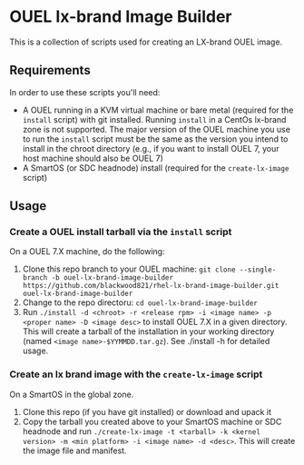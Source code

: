 # OUEL lx-brand Image Builder

This is a collection of scripts used for creating an LX-brand OUEL image.

## Requirements

In order to use these scripts you'll need:

- A OUEL running in a KVM virtual machine or bare metal (required for the `install` script) with git installed. Running `install` in a CentOs lx-brand zone is not supported. The major version of the OUEL machine you use to run the `install` script must be the same as the version you intend to install in the chroot directory (e.g., if you want to install OUEL 7, your host machine should also be OUEL 7)
- A SmartOS (or SDC headnode) install (required for the `create-lx-image` script)

## Usage

### Create a OUEL install tarball via the `install` script

On a OUEL 7.X machine, do the following:

1. Clone this repo branch to your OUEL machine: `git clone --single-branch -b ouel-lx-brand-image-builder https://github.com/blackwood821/rhel-lx-brand-image-builder.git ouel-lx-brand-image-builder`
2. Change to the repo directoru: `cd ouel-lx-brand-image-builder`
3. Run `./install -d <chroot> -r <release rpm> -i <image name> -p <proper name> -D <image desc>` to install OUEL 7.X in a given directory. This will create a tarball of the installation in your working directory (named `<image name>-$YYMMDD.tar.gz`). See ./install -h for detailed usage.

### Create an lx brand image with the `create-lx-image` script

On a SmartOS in the global zone.

1. Clone this repo (if you have git installed) or download and upack it
2. Copy the tarball you created above to your SmartOS machine or SDC headnode and run `./create-lx-image -t <tarball> -k <kernel version> -m <min platform> -i <image name> -d <desc>`. This will create the image file and manifest.
